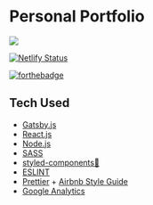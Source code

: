 # Personal Portfolio
![ ](https://i.imgur.com/oZAMv1H.png)


[![Netlify Status](https://api.netlify.com/api/v1/badges/6690fb02-7781-47fa-b79a-689b56eebdb2/deploy-status)](https://app.netlify.com/sites/quintonj/deploys)


[![forthebadge](https://forthebadge.com/images/badges/built-with-love.svg)](http://forthebadge.com)


## Tech Used
+ [Gatsby.js](https://www.gatsbyjs.org/)
+ [React.js](https://reactjs.org/)
+ [Node.js](https://nodejs.org/en/)
+ [SASS](https://sass-lang.com/)
+ [styled-components💅](https://www.styled-components.com/)
+ [ESLINT](https://eslint.org/)
+ [Prettier](https://prettier.io/) + [Airbnb Style Guide](https://github.com/airbnb/javascript/tree/master/react)
+ [Google Analytics](https://analytics.google.com/analytics/web/)
